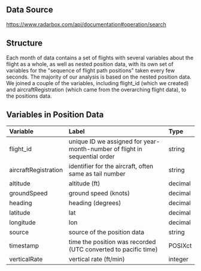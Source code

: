 ## Data Source
https://www.radarbox.com/api/documentation#operation/search

## Structure
Each month of data contains a set of flights with several variables about the flight as a whole, 
as well as nested position data, with its own set of variables for the "sequence of flight path positions" taken every few seconds.
The majority of our analysis is based on the nested position data. We joined a couple of the variables, including flight_id (which we created) and aircraftRegistration (which came from the overarching flight data), to the positions data.

## Variables in Position Data
<!-- POSITIONS-VAR-LIST:START -->
| Variable | Label | Type |
| :---- | :---- | :---- |
| flight_id | unique ID we assigned for year-month-number of flight in sequential order | string |
| aircraftRegistration | identifier for the aircraft, often same as tail number | string |
| altitude | altitude (ft) | decimal |
| groundSpeed | ground speed (knots) | decimal |
| heading | heading (degrees) | decimal |
| latitude | lat | decimal |
| longitude | lon | decimal |
| source | source of the position data | string |
| timestamp | time the position was recorded (UTC converted to pacific time) | POSIXct |
| verticalRate | vertical rate (ft/min) | integer |
